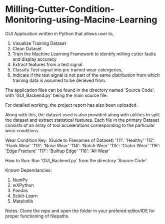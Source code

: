 # Milling-Cutter-Condition-Monitoring-using-Macine-Learning

GUI Application written in Python that allows user to,
1. Visualize Training Dataset
2. Clean Dataset
3. Train the Machine Learning Framework to identify milling cutter faults and display accuracy
4. Extract features from a test signal
5. Classify Test signal into pre trained wear catergories, 
6. Indicate if the test signal is not part of the same distribution from which training data is assumed to be derieved from.

The application files can be found in the directory named 'Source Code', with 'GUI_Backend.py' being the main source file.

For detailed working, the project report has also been uploaded.

Along with this, the dataset used is also provided along with utilities to split the dataset and extract statistical features.
Each file in the primary Dataset consists of an array of tool accelerations corresponding to the particular wear conditions. 

Wear Condition Key: (Guide to Filenames of Dataset)
'111': 'Healthy'
'112': 'Flank Wear'
'113': 'Nose Wear'
'114': 'Notch Wear' 
'115': 'Crater Wear'
'116': 'Edge Fracture'
'117': 'Builtup Edge'
'118': 'All Wear'

How to Run:
Run 'GUI_Backend.py' from the directory 'Source Code'

Known Dependancies:
1. NumPy
2. wXPython
3. Pandas
4. Scikit-Learn
5. Matplotlib


Notes:
Clone the repo and open the folder in your prefered editor/IDE for proper functioning of filepaths.
